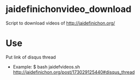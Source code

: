 # jaidefinichonvideo_download

Script to download videos of http://jaidefinichon.org/ 

# Use

Put link of disqus thread 

- Example: $ bash jaidefvideos.sh http://jaidefinichon.org/post/173029125440#disqus_thread
